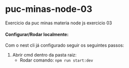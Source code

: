 # puc-minas-node-03
Exercicio da puc minas materia node js exercicio 03

#### Configurar/Rodar localmente:

Com o nest cli já configurado seguir os seguintes passos:

1. Abrir cmd dentro da pasta raiz:
	- Rodar comando: `npm run start:dev`
